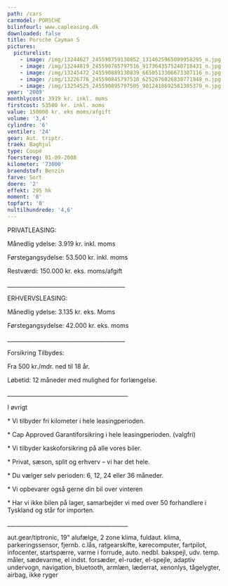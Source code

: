 ```yaml
---
path: /cars
carmodel: PORSCHE
bilinfourl: www.capleasing.dk
downloaded: false
title: Porsche Cayman S
pictures:
  picturelist:
    - image: /img/13244627_245590759130852_1314625965099958295_n.jpg
    - image: /img/13244819_245590785797516_9173643575240718431_n.jpg
    - image: /img/13245472_245590889130839_6650513306673307116_n.jpg
    - image: /img/13226776_245590845797510_6252676026830771948_n.jpg
    - image: /img/13254525_245590895797505_9012418692581305370_n.jpg
year: '2009'
monthlycost: 3919 kr. inkl. moms
firstcost: 53500 kr. inkl. moms
value: 150000 kr. eks moms/afgift
volume: '3,4'
cylindre: '6'
ventiler: '24'
gear: Aut. triptr.
traek: Baghjul
type: Coupé
foerstereg: 01-09-2008
kilometer: '73000'
braendstof: Benzin
farve: Sort
doere: '2'
effekt: 295 hk
moment: '0'
topfart: '0'
nultilhundrede: '4,6'
---
```


PRIVATLEASING:

Månedlig ydelse: 3.919 kr. inkl. moms

Førstegangsydelse: 53.500 kr. inkl. moms

Restværdi: 150.000 kr. eks. moms/afgift

\_\_\_\_\_\_\_\_\_\_\_\_\_\_\_\_\_\_\_\_\_\_\_\_\_\_\_\_\_\_\_\_\_\_\_\_\_\_\_\_\_\_

ERHVERVSLEASING:

Månedlig ydelse: 3.135 kr. eks. Moms

Førstegangsydelse: 42.000 kr. eks. moms

\_\_\_\_\_\_\_\_\_\_\_\_\_\_\_\_\_\_\_\_\_\_\_\_\_\_\_\_\_\_\_\_\_\_\_\_\_\_\_\_\_\_

Forsikring Tilbydes:

Fra 500 kr./mdr. ned til 18 år.

Løbetid: 12 måneder med mulighed for forlængelse.

\_\_\_\_\_\_\_\_\_\_\_\_\_\_\_\_\_\_\_\_\_\_\_\_\_\_\_\_\_\_\_\_\_\_\_\_\_\_\_\_\_\_\_

I øvrigt

\* Vi tilbyder fri kilometer i hele leasingperioden.

\* Cap Approved Garantiforsikring i hele leasingperioden. (valgfri)

\* Vi tilbyder kaskoforsikring på alle vores biler.

\* Privat, sæson, split og erhverv – vi har det hele.

\* Du vælger selv perioden: 6, 12, 24 eller 36 måneder.

\* Vi opbevarer også gerne din bil over vinteren

\* Har vi ikke bilen på lager, samarbejder vi med over 50 forhandlere i Tyskland og står for importen.

\_\_\_\_\_\_\_\_\_\_\_\_\_\_\_\_\_\_\_\_\_\_\_\_\_\_\_\_\_\_\_\_\_\_\_\_\_\_\_\_\_\_\_

aut.gear/tiptronic, 19" alufælge, 2 zone klima, fuldaut. klima, parkeringssensor, fjernb. c.lås, ratgearskifte, kørecomputer, fartpilot, infocenter, startspærre, varme i forrude, auto. nedbl. bakspejl, udv. temp. måler, sædevarme, el indst. forsæder, el-ruder, el-spejle, adaptiv undervogn, navigation, bluetooth, armlæn, læderrat, xenonlys, tågelygter, airbag, ikke ryger
